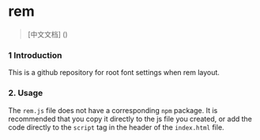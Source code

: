 # rem
> [中文文档] ()
### 1 Introduction
This is a github repository for root font settings when rem layout.
### 2. Usage
The `rem.js` file does not have a corresponding `npm` package. It is recommended that you copy it directly to the js file you created, or add the code directly to the `script` tag in the header of the `index.html` file.
